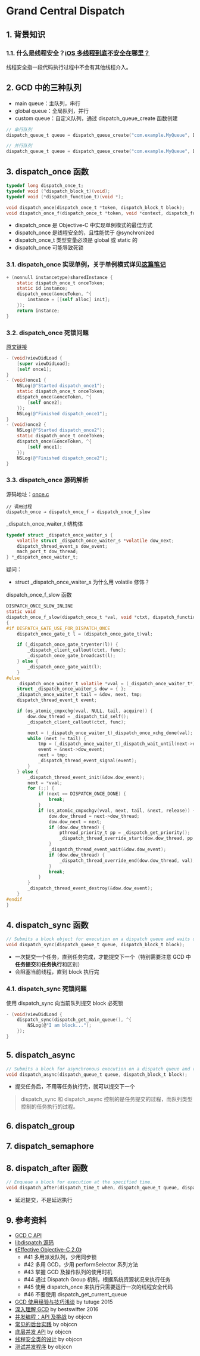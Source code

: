 # Grand Central Dispatch

## 1. 背景知识

### 1.1. 什么是线程安全？[iOS 多线程到底不安全在哪里？](http://www.mrpeak.cn/blog/ios-thread-safety/)
线程安全指一段代码执行过程中不会有其他线程介入。

## 2. GCD 中的三种队列
- main queue：主队列，串行
- global queue：全局队列，并行
- custom queue：自定义队列，通过 dispatch_queue_create 函数创建

``` C
// 串行队列
dispatch_queue_t queue = dispatch_queue_create("com.example.MyQueue", DISPATCH_QUEUE_SERIAL);

// 并行队列
dispatch_queue_t queue = dispatch_queue_create("com.example.MyQueue", DISPATCH_QUEUE_CONCURRENT);
```

## 3. dispatch_once 函数

``` C
typedef long dispatch_once_t;
typedef void (^dispatch_block_t)(void);
typedef void (*dispatch_function_t)(void *);

void dispatch_once(dispatch_once_t *token, dispatch_block_t block);
void dispatch_once_f(dispatch_once_t *token, void *context, dispatch_function_t function);
```

- dispatch_once 是 Objective-C 中实现单例模式的最佳方式
- dispatch_once 是线程安全的，且性能优于 @synchronized
- dispatch_once_t 类型变量必须是 global 或 static 的
- dispatch_once 可能导致死锁

### 3.1. dispatch_once 实现单例，关于单例模式详见[这篇笔记](Singleton.md)
``` Objective-C
+ (nonnull instancetype)sharedInstance {
    static dispatch_once_t onceToken;
    static id instance;
    dispatch_once(&onceToken, ^{
        instance = [[self alloc] init];
    });
    return instance;
}
```

### 3.2. dispatch_once 死锁问题
[原文链接](http://joeleee.github.io/2017/03/20/011.dispatch_once/)
``` Objective-C
- (void)viewDidLoad {
    [super viewDidLoad];
    [self once1];
}
- (void)once1 {
    NSLog(@"Started dispatch_once1");
    static dispatch_once_t onceToken;
    dispatch_once(&onceToken, ^{
        [self once2];
    });
    NSLog(@"Finished dispatch_once1");
}
- (void)once2 {
    NSLog(@"Started dispatch_once2");
    static dispatch_once_t onceToken;
    dispatch_once(&onceToken, ^{
        [self once1];
    });
    NSLog(@"Finished dispatch_once2");
}
```

### 3.3. dispatch_once 源码解析
源码地址：[once.c](https://github.com/apple/swift-corelibs-libdispatch/blob/master/src/once.c)
```
// 调用过程
dispatch_once → dispatch_once_f → dispatch_once_f_slow
```

_dispatch_once_waiter_t 结构体
``` C
typedef struct _dispatch_once_waiter_s {
	volatile struct _dispatch_once_waiter_s *volatile dow_next;
	dispatch_thread_event_s dow_event;
	mach_port_t dow_thread;
} *_dispatch_once_waiter_t;
```
疑问：
- struct _dispatch_once_waiter_s 为什么用 volatile 修饰？

dispatch_once_f_slow 函数
``` C
DISPATCH_ONCE_SLOW_INLINE
static void
dispatch_once_f_slow(dispatch_once_t *val, void *ctxt, dispatch_function_t func)
{
#if DISPATCH_GATE_USE_FOR_DISPATCH_ONCE
	dispatch_once_gate_t l = (dispatch_once_gate_t)val;

	if (_dispatch_once_gate_tryenter(l)) {
		_dispatch_client_callout(ctxt, func);
		_dispatch_once_gate_broadcast(l);
	} else {
		_dispatch_once_gate_wait(l);
	}
#else
	_dispatch_once_waiter_t volatile *vval = (_dispatch_once_waiter_t*)val;
	struct _dispatch_once_waiter_s dow = { };
	_dispatch_once_waiter_t tail = &dow, next, tmp;
	dispatch_thread_event_t event;

	if (os_atomic_cmpxchg(vval, NULL, tail, acquire)) {
		dow.dow_thread = _dispatch_tid_self();
		_dispatch_client_callout(ctxt, func);

		next = (_dispatch_once_waiter_t)_dispatch_once_xchg_done(val);
		while (next != tail) {
			tmp = (_dispatch_once_waiter_t)_dispatch_wait_until(next->dow_next);
			event = &next->dow_event;
			next = tmp;
			_dispatch_thread_event_signal(event);
		}
	} else {
		_dispatch_thread_event_init(&dow.dow_event);
		next = *vval;
		for (;;) {
			if (next == DISPATCH_ONCE_DONE) {
				break;
			}
			if (os_atomic_cmpxchgv(vval, next, tail, &next, release)) {
				dow.dow_thread = next->dow_thread;
				dow.dow_next = next;
				if (dow.dow_thread) {
					pthread_priority_t pp = _dispatch_get_priority();
					_dispatch_thread_override_start(dow.dow_thread, pp, val);
				}
				_dispatch_thread_event_wait(&dow.dow_event);
				if (dow.dow_thread) {
					_dispatch_thread_override_end(dow.dow_thread, val);
				}
				break;
			}
		}
		_dispatch_thread_event_destroy(&dow.dow_event);
	}
#endif
}
```

## 4. dispatch_sync 函数
``` C
// Submits a block object for execution on a dispatch queue and waits until that block completes.
void dispatch_sync(dispatch_queue_t queue, dispatch_block_t block);
```
- 一次提交一个任务，直到任务完成，才能提交下一个（特别需要注意 GCD 中**任务提交**和**任务执行**和区别）
- 会阻塞当前线程，直到 block 执行完

### 4.1. dispatch_sync 死锁问题

使用 dispatch_sync 向当前队列提交 block 必死锁
``` C
- (void)viewDidLoad {
	dispatch_sync(dispatch_get_main_queue(), ^{
		NSLog(@"I am block...");
	});
}
```

## 5. dispatch_async
``` C
// Submits a block for asynchronous execution on a dispatch queue and returns immediately.
void dispatch_async(dispatch_queue_t queue, dispatch_block_t block);
```
- 提交任务后，不用等任务执行完，就可以提交下一个

> dispatch_sync 和 dispatch_async 控制的是任务提交的过程，而队列类型控制的任务执行的过程。

## 6. dispatch_group

## 7. dispatch_semaphore

## 8. dispatch_after 函数
``` C
// Enqueue a block for execution at the specified time.
void dispatch_after(dispatch_time_t when, dispatch_queue_t queue, dispatch_block_t block);
```
- 延迟提交，不是延迟执行

## 9. 参考资料
- [GCD C API](https://developer.apple.com/documentation/dispatch?language=objc)
- [libdispatch 源码](https://github.com/apple/swift-corelibs-libdispatch)
- [《Effective Objective-C 2.0》]()
    - #41 多用派发队列，少用同步锁
    - #42 多用 GCD，少用 performSelector 系列方法
    - #43 掌握 GCD 及操作队列的使用时机
    - #44 通过 Dispatch Group 机制，根据系统资源状况来执行任务
    - #45 使用 dispatch_once 来执行只需要运行一次的线程安全代码
    - #46 不要使用 dispatch_get_current_queue
- [GCD 使用经验与技巧浅谈](http://tutuge.me/2015/04/03/something-about-gcd/) by tutuge 2015
- [深入理解 GCD](https://bestswifter.com/deep-gcd/) by bestswifter 2016
- [并发编程：API 及挑战](https://objccn.io/issue-2-1/) by objccn
- [常见的后台实践](https://objccn.io/issue-2-2/) by objccn
- [底层并发 API](https://objccn.io/issue-2-3/) by objccn
- [线程安全类的设计](https://objccn.io/issue-2-4/) by objccn
- [测试并发程序](https://objccn.io/issue-2-5) by objccn